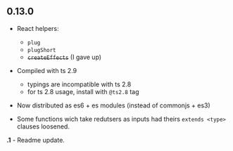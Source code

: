 ## 0.13.0

  - React helpers:
    - `plug`
    - `plugShort`
    - <s>`createEffects`</s> (I gave up)

  - Compiled with ts 2.9
    - typings are incompatible with ts 2.8
    - for ts 2.8 usage, install with `@ts2.8` tag

  - Now distributed as es6 + es modules (instead of commonjs + es3)

  - Some functions wich take redutsers as inputs had theirs `extends <type>` clauses loosened.

**.1** - Readme update.
